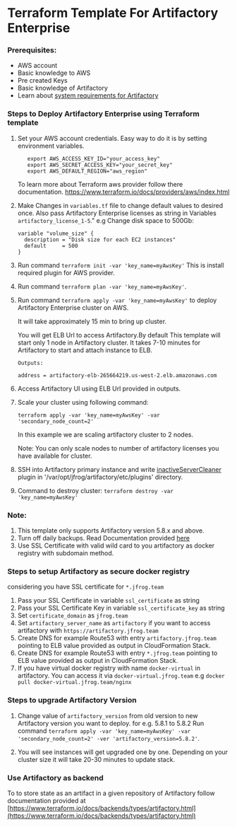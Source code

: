 # Terraform Template For Artifactory Enterprise

### Prerequisites:
* AWS account
* Basic knowledge to AWS
* Pre created Keys
* Basic knowledge of Artifactory
* Learn about [system requirements for Artifactory](https://www.jfrog.com/confluence/display/RTF/System+Requirements#SystemRequirements-RecommendedHardware)

### Steps to Deploy Artifactory Enterprise using Terraform template

1. Set your AWS account credentials.
   Easy way to do it is by setting environment variables.
   ```
      export AWS_ACCESS_KEY_ID="your_access_key"
      export AWS_SECRET_ACCESS_KEY="your_secret_key"
      export AWS_DEFAULT_REGION="aws_region"
    ```
   To learn more about Terraform aws provider follow there documentation.
   https://www.terraform.io/docs/providers/aws/index.html
   
2. Make Changes in `variables.tf` file to change default values to desired once. Also pass Artifactory Enterprise licenses as string in Variables `artifactory_license_1-5`."
   e.g Change disk space to 500Gb:
   ```
   variable "volume_size" {
     description = "Disk size for each EC2 instances"
     default     = 500
   }
   ```

3. Run command `terraform init -var 'key_name=myAwsKey'`
   This is install required plugin for AWS provider.

4. Run command `terraform plan -var 'key_name=myAwsKey'`.

5. Run command `terraform apply -var 'key_name=myAwsKey'` to deploy Artifactory Enterprise cluster on AWS.
   
   It will take approximately 15 min to bring up cluster. 
   
   You will get ELB Url to access Artifactory.By default This template will start only 1 node in Artifactory cluster.
   It takes 7-10 minutes for Artifactory to start and attach instance to ELB.
   ```
   Outputs:
   
   address = artifactory-elb-265664219.us-west-2.elb.amazonaws.com
    ```
   
6. Access Artifactory UI using ELB Url provided in outputs.

7. Scale your cluster using following command: 

   `terraform apply -var 'key_name=myAwsKey' -var 'secondary_node_count=2'`
   
   In this example we are scaling artifactory cluster to 2 nodes.   
   
   Note: You can only scale nodes to number of artifactory licenses you have available for cluster.
   
8. SSH into Artifactory primary instance and write [inactiveServerCleaner](inactiveServerCleaner.groovy) plugin in '/var/opt/jfrog/artifactory/etc/plugins' directory.

9. Command to destroy cluster:
   `terraform destroy -var 'key_name=myAwsKey'`
   
### Note: 
1. This template only supports Artifactory version 5.8.x and above.
2. Turn off daily backups.  Read Documentation provided [here](https://www.jfrog.com/confluence/display/RTF/Managing+Backups)
3. Use SSL Certificate with valid wild card to you artifactory as docker registry with subdomain method.

### Steps to setup Artifactory as secure docker registry
considering you have SSL certificate for `*.jfrog.team`
1. Pass your SSL Certificate in variable `ssl_certificate` as string
2. Pass your SSL Certificate Key in variable `ssl_certificate_key` as string
3. Set `certificate_domain` as `jfrog.team`
4. Set `artifactory_server_name` as `artifactory` if you want to access artifactory with `https://artifactory.jfrog.team`
5. Create DNS for example Route53 with entry `artifactory.jfrog.team` pointing to ELB value provided as output in CloudFormation Stack.
6. Create DNS for example Route53 with entry `*.jfrog.team` pointing to ELB value provided as output in CloudFormation Stack.
7. If you have virtual docker registry with name `docker-virtual` in artifactory. You can access it via `docker-virtual.jfrog.team`
   e.g ```docker pull docker-virtual.jfrog.team/nginx```


### Steps to upgrade Artifactory Version 
1. Change value of `artifactory_version` from old version to new Artifactory version you want to deploy.
   for e.g. 5.8.1 to 5.8.2
   Run command `terraform apply -var 'key_name=myAwsKey' -var 'secondary_node_count=2' -ver 'artifactory_version=5.8.2'`.
        
2. You will see instances will get upgraded one by one. Depending on your cluster size it will take 20-30 minutes to update stack.
   
### Use Artifactory as backend 
To to store state as an artifact in a given repository of Artifactory follow documentation provided at [https://www.terraform.io/docs/backends/types/artifactory.html](https://www.terraform.io/docs/backends/types/artifactory.html)
